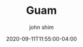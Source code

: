 ---
date: 2020-09-11T11:55:00-04:00
title: "Guam"
seo_title: "Contact Guam Governor"
description: Contact Guam Governor
author: john shim
url: /guam/
weight: 1
---